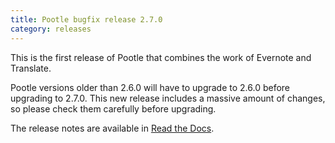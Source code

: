 ```yaml
---
title: Pootle bugfix release 2.7.0
category: releases
---
```


This is the first release of Pootle that combines the work of Evernote and Translate.

Pootle versions older than 2.6.0 will have to upgrade to 2.6.0 before upgrading to 2.7.0. This new release includes a massive amount of changes, so please check them carefully before upgrading.

The release notes are available in [Read the Docs](http://docs.translatehouse.org/projects/pootle/en/stable-2.7.0/releases/2.7.0.html).
